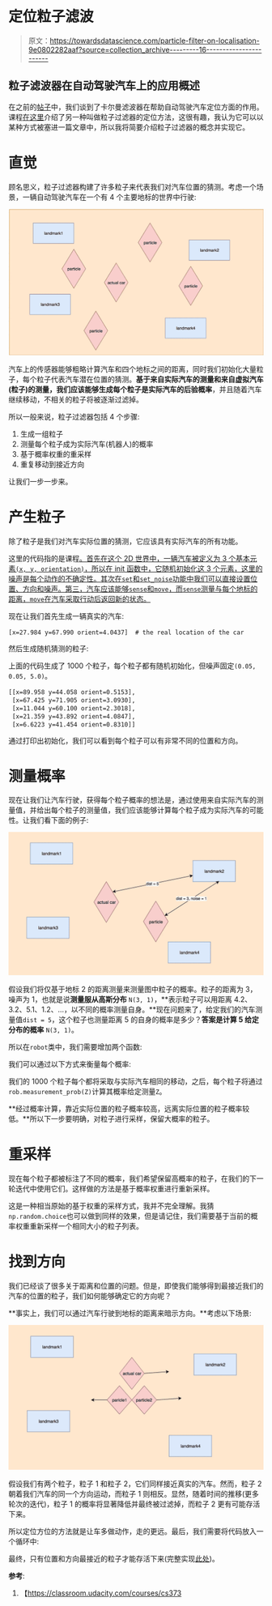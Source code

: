 # 定位粒子滤波

> 原文：<https://towardsdatascience.com/particle-filter-on-localisation-9e0802282aaf?source=collection_archive---------16----------------------->

## 粒子滤波器在自动驾驶汽车上的应用概述

在之前的[帖子](/kalman-filter-3-localisation-in-continuous-state-space-1c979f6bde5b)中，我们谈到了卡尔曼滤波器在帮助自动驾驶汽车定位方面的作用。课程[在这里](https://classroom.udacity.com/courses/cs373/lessons/48704330/concepts/484805920923)介绍了另一种叫做粒子过滤器的定位方法，这很有趣，我认为它可以以某种方式被塞进一篇文章中，所以我将简要介绍粒子过滤器的概念并实现它。

# 直觉

顾名思义，粒子过滤器构建了许多粒子来代表我们对汽车位置的猜测。考虑一个场景，一辆自动驾驶汽车在一个有 4 个主要地标的世界中行驶:

![](img/546ea203b4d7c5ecd4b0cfcc24527afe.png)

汽车上的传感器能够粗略计算汽车和四个地标之间的距离，同时我们初始化大量粒子，每个粒子代表汽车潜在位置的猜测。**基于来自实际汽车的测量和来自虚拟汽车(粒子)的测量，我们应该能够生成每个粒子是实际汽车的后验概率**，并且随着汽车继续移动，不相关的粒子将被逐渐过滤掉。

所以一般来说，粒子过滤器包括 4 个步骤:

1.  生成一组粒子
2.  测量每个粒子成为实际汽车(机器人)的概率
3.  基于概率权重的重采样
4.  重复移动到接近方向

让我们一步一步来。

# 产生粒子

除了粒子是我们对汽车实际位置的猜测，它应该具有实际汽车的所有功能。

这里的代码指的是课程[。首先在这个 2D 世界中，一辆汽车被定义为 3 个基本元素`(x, y, orientation)`，所以在 init 函数中，它随机初始化这 3 个元素，这里的噪声是每个动作的不确定性。其次在`set`和`set_noise`功能中我们可以直接设置位置、方向和噪声。第三，汽车应该能够`sense`和`move`，而`sense`测量与每个地标的距离，`move`在汽车采取行动后返回新的状态。](https://classroom.udacity.com/courses/cs373)

现在让我们首先生成一辆真实的汽车:

```
[x=27.984 y=67.990 orient=4.0437]  # the real location of the car
```

然后生成随机猜测的粒子:

上面的代码生成了 1000 个粒子，每个粒子都有随机初始化，但噪声固定`(0.05, 0.05, 5.0)`。

```
[[x=89.958 y=44.058 orient=0.5153],
 [x=67.425 y=71.905 orient=3.0930],
 [x=11.044 y=60.100 orient=2.3018],
 [x=21.359 y=43.892 orient=4.0847],
 [x=6.6223 y=41.454 orient=0.8310]]
```

通过打印出初始化，我们可以看到每个粒子可以有非常不同的位置和方向。

# 测量概率

现在让我们让汽车行驶，获得每个粒子概率的想法是，通过使用来自实际汽车的测量值，并给出每个粒子的测量值，我们应该能够计算每个粒子成为实际汽车的可能性。让我们看下面的例子:

![](img/83c37891d011c46eb14b4e5c8d4293a8.png)

假设我们将仅基于地标 2 的距离测量来测量图中粒子的概率。粒子的距离为 3，噪声为 1，也就是说**测量服从高斯分布** `N(3, 1)`，**表示粒子可以用距离 4.2、3.2、5.1、1.2、…，以不同的概率测量自身。**现在问题来了，给定我们的汽车测量值`dist = 5`，这个粒子也测量距离 5 的自身的概率是多少？**答案是计算 5 给定分布的概率** `N(3, 1)`。

所以在`robot`类中，我们需要增加两个函数:

我们可以通过以下方式来衡量每个概率:

我们的 1000 个粒子每个都将采取与实际汽车相同的移动，之后，每个粒子将通过`rob.measurement_prob(Z)`计算其概率给定测量`Z`。

**经过概率计算，靠近实际位置的粒子概率较高，远离实际位置的粒子概率较低。**所以下一步要明确，对粒子进行采样，保留大概率的粒子。

# 重采样

现在每个粒子都被标注了不同的概率，我们希望保留高概率的粒子，在我们的下一轮迭代中使用它们。这样做的方法是基于概率权重进行重新采样。

这是一种相当原始的基于权重的采样方式，我并不完全理解。我猜`np.random.choice`也可以做到同样的效果，但是请记住，我们需要基于当前的概率权重重新采样一个相同大小的粒子列表。

# 找到方向

我们已经谈了很多关于距离和位置的问题。但是，即使我们能够得到最接近我们的汽车的位置的粒子，我们如何能够确定它的方向呢？

**事实上，我们可以通过汽车行驶到地标的距离来暗示方向。**考虑以下场景:

![](img/6f427f9e75ddde8e25ca495e17e971b9.png)

假设我们有两个粒子，粒子 1 和粒子 2，它们同样接近真实的汽车。然而，粒子 2 朝着我们汽车的同一个方向运动，而粒子 1 则相反。显然，随着时间的推移(更多轮次的迭代)，粒子 1 的概率将显著降低并最终被过滤掉，而粒子 2 更有可能存活下来。

所以定位方位的方法就是让车多做动作，走的更远。最后，我们需要将代码放入一个循环中:

最终，只有位置和方向最接近的粒子才能存活下来(完整实现[此处](https://github.com/MJeremy2017/Machine-Learning-Models/blob/master/Localisation/particle-filters.ipynb))。

**参考**:

1.  【https://classroom.udacity.com/courses/cs373 